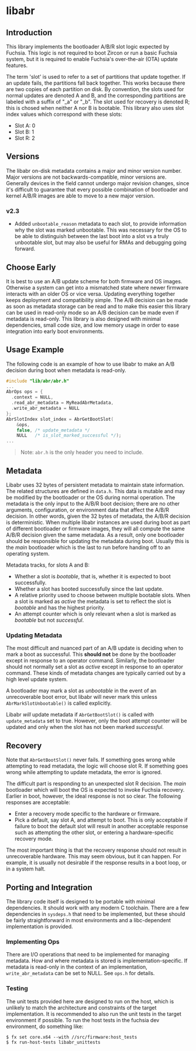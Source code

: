 # libabr

## Introduction

This library implements the bootloader A/B/R slot logic expected by Fuchsia.
This logic is not required to boot Zircon or run a basic Fuchsia system, but it
is required to enable Fuchsia's over-the-air (OTA) update features.

The term 'slot' is used to refer to a set of partitions that update together. If
an update fails, the partitions fall back together. This works because there are
two copies of each partition on disk. By convention, the slots used for normal
updates are denoted A and B, and the corresponding partitions are labeled with a
suffix of "\_a" or "\_b". The slot used for recovery is denoted R; this is
chosed when neither A nor B is bootable. This library also uses slot index
values which correspond with these slots:
 - Slot A: 0
 - Slot B: 1
 - Slot R: 2

## Versions

The libabr on-disk metadata contains a major and minor version number. Major
versions are not backwards-compatible, minor versions are. Generally devices
in the field cannot undergo major revision changes, since it's difficult to
guarantee that every possible combination of bootloader and kernel A/B/R images
are able to move to a new major version.

### v2.3
* Added `unbootable_reason` metadata to each slot, to provide information why
  the slot was marked unbootable. This was necessary for the OS to be able to
  distinguish between the last boot into a slot vs a truly unbootable slot,
  but may also be useful for RMAs and debugging going forward.

## Choose Early

It is best to use an A/B update scheme for both firmware and OS images.
Otherwise a system can get into a mismatched state where newer firmware
interacts with an older OS or vice versa. Updating everything together keeps
deployment and compatibility simple. The A/B decision can be made as soon as
metadata storage can be read and to make this easier this library can be used in
read-only mode so an A/B decision can be made even if metadata is read-only.
This library is also designed with minimal dependencies, small code size, and
low memory usage in order to ease integration into early boot environments.

## Usage Example

The following code is an example of how to use libabr to make an A/B decision
during boot when metadata is read-only.

```c
#include "lib/abr/abr.h"
...
AbrOps ops = {
  .context = NULL,
  .read_abr_metadata = MyReadAbrMetadata,
  .write_abr_metadata = NULL
};
AbrSlotIndex slot_index = AbrGetBootSlot(
    &ops,
    false, /* update_metadata */
    NULL   /* is_slot_marked_successful */);
...
```

> Note: `abr.h` is the only header you need to include.

## Metadata

Libabr uses 32 bytes of persistent metadata to maintain state information. The
related structures are defined in `data.h`. This data is mutable and may be
modified by the bootloader or the OS during normal operation. The metadata is
the only input to the A/B/R boot decision; there are no other arguments,
configuration, or environment data that affect the A/B/R decision. In other
words, given the 32 bytes of metadata, the A/B/R decision is deterministic. When
multiple libabr instances are used during boot as part of different bootloader
or firmware images, they will all compute the same A/B/R decision given the same
metadata. As a result, only one bootloader should be responsible for updating
the metadata during boot. Usually this is the *main* bootloader which is the
last to run before handing off to an operating system.

Metadata tracks, for slots A and B:

-   Whether a slot is *bootable*, that is, whether it is expected to boot
    successfully.
-   Whether a slot has booted successfully since the last update.
-   A relative priority used to choose between multiple bootable slots. When a
    slot is marked as *active* the metadata is set to reflect the slot is
    *bootable* and has the highest priority.
-   An attempt counter which is only relevant when a slot is marked as
    *bootable* but not *successful*.

### Updating Metadata

The most difficult and nuanced part of an A/B update is deciding when to mark a
boot as successful. This **should not** be done by the bootloader except in
response to an operator command. Similarly, the bootloader should not normally
set a slot as *active* except in response to an operator command. These kinds of
metadata changes are typically carried out by a high level update system.

A bootloader may mark a slot as *unbootable* in the event of an unrecoverable
boot error, but libabr will never mark this unless `AbrMarkSlotUnbootable()`
is called explicitly.

Libabr *will* update metadata if `AbrGetBootSlot()` is called with
`update_metadata` set to true. However, only the boot attempt counter will be
updated and only when the slot has not been marked *successful*.

## Recovery

Note that `AbrGetBootSlot()` never fails. If something goes wrong while
attempting to read metadata, the logic will choose slot R. If something goes
wrong while attempting to update metadata, the error is ignored.

The difficult part is responding to an unexpected slot R decision. The *main*
bootloader which will boot the OS is expected to invoke Fuchsia recovery.
Earlier in boot, however, the ideal response is not so clear. The following
responses are acceptable:

-   Enter a recovery mode specific to the hardware or firmware.
-   Pick a default, say slot A, and attempt to boot. This is only acceptable if
    failure to boot the default slot will result in another acceptable response
    such as attempting the other slot, or entering a hardware-specific recovery
    mode.

The most important thing is that the recovery response should not result in
unrecoverable hardware. This may seem obvious, but it can happen. For example,
it is usually not desirable if the response results in a boot loop, or in a
system halt.

## Porting and Integration

The library code itself is designed to be portable with minimal dependencies. It
should work with any modern C toolchain. There are a few dependencies in
`sysdeps.h` that need to be implemented, but these should be fairly
straightforward in most environments and a libc-dependent implementation is
provided.

### Implementing Ops

There are I/O operations that need to be implemented for managing metadata. How
and where metadata is stored is implementation-specific. If metadata is
read-only in the context of an implementation, `write_abr_metadata` can
be set to NULL. See `ops.h` for details.

### Testing

The unit tests provided here are designed to run on the host, which is unlikely
to match the architecture and constraints of the target implementation. It is
recommended to also run the unit tests in the target environment if possible. To
run the host tests in the fuchsia dev environment, do something like:
```
$ fx set core.x64 --with //src/firmware:host_tests
$ fx run-host-tests libabr_unittests
```
